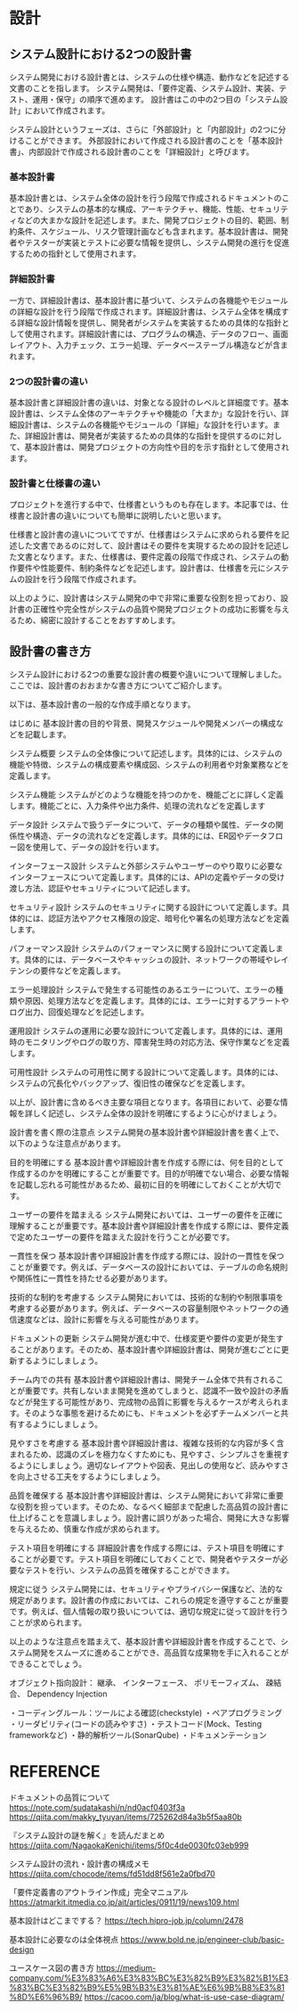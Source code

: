 # 設計


## システム設計における2つの設計書
システム開発における設計書とは、システムの仕様や構造、動作などを記述する文書のことを指します。
システム開発は、「要件定義、システム設計、実装、テスト、運用・保守」の順序で進めます。
設計書はこの中の2つ目の「システム設計」において作成されます。

システム設計というフェーズは、さらに「外部設計」と「内部設計」の2つに分けることができます。
外部設計において作成される設計書のことを「基本設計書」、内部設計で作成される設計書のことを「詳細設計」と呼びます。


### 基本設計書
基本設計書とは、システム全体の設計を行う段階で作成されるドキュメントのことであり、システムの基本的な構成、アーキテクチャ、機能、性能、セキュリティなどの大まかな設計を記述します。また、開発プロジェクトの目的、範囲、制約条件、スケジュール、リスク管理計画なども含まれます。基本設計書は、開発者やテスターが実装とテストに必要な情報を提供し、システム開発の進行を促進するための指針として使用されます。


### 詳細設計書
一方で、詳細設計書は、基本設計書に基づいて、システムの各機能やモジュールの詳細な設計を行う段階で作成されます。詳細設計書は、システム全体を構成する詳細な設計情報を提供し、開発者がシステムを実装するための具体的な指針として使用されます。詳細設計書には、プログラムの構造、データのフロー、画面レイアウト、入力チェック、エラー処理、データベーステーブル構造などが含まれます。

### 2つの設計書の違い
基本設計書と詳細設計書の違いは、対象となる設計のレベルと詳細度です。基本設計書は、システム全体のアーキテクチャや機能の「大まか」な設計を行い、詳細設計書は、システムの各機能やモジュールの「詳細」な設計を行います。また、詳細設計書は、開発者が実装するための具体的な指針を提供するのに対して、基本設計書は、開発プロジェクトの方向性や目的を示す指針として使用されます。

### 設計書と仕様書の違い
プロジェクトを進行する中で、仕様書というものも存在します。本記事では、仕様書と設計書の違いについても簡単に説明したいと思います。

仕様書と設計書の違いについてですが、仕様書はシステムに求められる要件を記述した文書であるのに対して、設計書はその要件を実現するための設計を記述した文書となります。また、仕様書は、要件定義の段階で作成され、システムの動作要件や性能要件、制約条件などを記述します。設計書は、仕様書を元にシステムの設計を行う段階で作成されます。

以上のように、設計書はシステム開発の中で非常に重要な役割を担っており、設計書の正確性や完全性がシステムの品質や開発プロジェクトの成功に影響を与えるため、綿密に設計することをおすすめします。




## 設計書の書き方
システム設計における2つの重要な設計書の概要や違いについて理解しました。ここでは、設計書のおおまかな書き方についてご紹介します。

以下は、基本設計書の一般的な作成手順となります。

はじめに
基本設計書の目的や背景、開発スケジュールや開発メンバーの構成などを記載します。

システム概要
システムの全体像について記述します。具体的には、システムの機能や特徴、システムの構成要素や構成図、システムの利用者や対象業務などを定義します。

システム機能
システムがどのような機能を持つのかを、機能ごとに詳しく定義します。機能ごとに、入力条件や出力条件、処理の流れなどを定義します

データ設計
システムで扱うデータについて、データの種類や属性、データの関係性や構造、データの流れなどを定義します。具体的には、ER図やデータフロー図を使用して、データの設計を行います。

インターフェース設計
システムと外部システムやユーザーのやり取りに必要なインターフェースについて定義します。具体的には、APIの定義やデータの受け渡し方法、認証やセキュリティについて記述します。

セキュリティ設計
システムのセキュリティに関する設計について定義します。具体的には、認証方法やアクセス権限の設定、暗号化や署名の処理方法などを定義します。

パフォーマンス設計
システムのパフォーマンスに関する設計について定義します。具体的には、データベースやキャッシュの設計、ネットワークの帯域やレイテンシの要件などを定義します。

エラー処理設計
システムで発生する可能性のあるエラーについて、エラーの種類や原因、処理方法などを定義します。具体的には、エラーに対するアラートやログ出力、回復処理などを記述します。

運用設計
システムの運用に必要な設計について定義します。具体的には、運用時のモニタリングやログの取り方、障害発生時の対応方法、保守作業などを定義します。

可用性設計
システムの可用性に関する設計について定義します。具体的には、システムの冗長化やバックアップ、復旧性の確保などを定義します。

以上が、設計書に含めるべき主要な項目となります。各項目において、必要な情報を詳しく記述し、システム全体の設計を明確にするように心がけましょう。

設計書を書く際の注意点
システム開発の基本設計書や詳細設計書を書く上で、以下のような注意点があります。

目的を明確にする
基本設計書や詳細設計書を作成する際には、何を目的として作成するのかを明確にすることが重要です。目的が明確でない場合、必要な情報を記載し忘れる可能性があるため、最初に目的を明確にしておくことが大切です。

ユーザーの要件を踏まえる
システム開発においては、ユーザーの要件を正確に理解することが重要です。基本設計書や詳細設計書を作成する際には、要件定義で定めたユーザーの要件を踏まえた設計を行うことが必要です。

一貫性を保つ
基本設計書や詳細設計書を作成する際には、設計の一貫性を保つことが重要です。例えば、データベースの設計においては、テーブルの命名規則や関係性に一貫性を持たせる必要があります。

技術的な制約を考慮する
システム開発においては、技術的な制約や制限事項を考慮する必要があります。例えば、データベースの容量制限やネットワークの通信速度などは、設計に影響を与える可能性があります。

ドキュメントの更新
システム開発が進む中で、仕様変更や要件の変更が発生することがあります。そのため、基本設計書や詳細設計書は、開発が進むごとに更新するようにしましょう。

チーム内での共有
基本設計書や詳細設計書は、開発チーム全体で共有されることが重要です。共有しないまま開発を進めてしまうと、認識不一致や設計の矛盾などが発生する可能性があり、完成物の品質に影響を与えるケースが考えられます。そのような事態を避けるためにも、ドキュメントを必ずチームメンバーと共有するようにしましょう。

見やすさを考慮する
基本設計書や詳細設計書は、複雑な技術的な内容が多く含まれるため、認識のズレを極力なくすためにも、見やすさ、シンプルさを重視するようにしましょう。適切なレイアウトや図表、見出しの使用など、読みやすさを向上させる工夫をするようにしましょう。

品質を確保する
基本設計書や詳細設計書は、システム開発において非常に重要な役割を担っています。そのため、なるべく細部まで配慮した高品質の設計書に仕上げることを意識しましょう。設計書に誤りがあった場合、開発に大きな影響を与えるため、慎重な作成が求められます。

テスト項目を明確にする
詳細設計書を作成する際には、テスト項目を明確にすることが必要です。テスト項目を明確にしておくことで、開発者やテスターが必要なテストを行い、システムの品質を確保することができます。

規定に従う
システム開発には、セキュリティやプライバシー保護など、法的な規定があります。設計書の作成においては、これらの規定を遵守することが重要です。例えば、個人情報の取り扱いについては、適切な規定に従って設計を行うことが求められます。

以上のような注意点を踏まえて、基本設計書や詳細設計書を作成することで、システム開発をスムーズに進めることができ、高品質な成果物を手に入れることができることでしょう。





オブジェクト指向設計：
継承、
インターフェース、
ポリモーフィズム、
疎結合、
Dependency Injection


・コーディングルール：ツールによる確認(checkstyle)
・ペアプログラミング
・リーダビリティ(コードの読みやすさ)
・テストコード(Mock、Testing frameworkなど)
・静的解析ツール(SonarQube)
・ドキュメンテーション

# REFERENCE

ドキュメントの品質について  
https://note.com/sudatakashi/n/nd0acf0403f3a
https://qiita.com/makky_tyuyan/items/725262d84a3b5f5aa80b



『システム設計の謎を解く』を読んだまとめ
https://qiita.com/NagaokaKenichi/items/5f0c4de0030fc03eb999

システム設計の流れ・設計書の構成メモ
https://qiita.com/chocode/items/fd51dd8f561e2a0fbd70


「要件定義書のアウトライン作成」完全マニュアル
https://atmarkit.itmedia.co.jp/ait/articles/0911/19/news109.html


基本設計はどこまでする？
https://tech.hipro-job.jp/column/2478

基本設計に必要なのは全体視点
https://www.bold.ne.jp/engineer-club/basic-design



ユースケース図の書き方
https://medium-company.com/%E3%83%A6%E3%83%BC%E3%82%B9%E3%82%B1%E3%83%BC%E3%82%B9%E5%9B%B3%E3%81%AE%E6%9B%B8%E3%81%8D%E6%96%B9/
https://cacoo.com/ja/blog/what-is-use-case-diagram/

